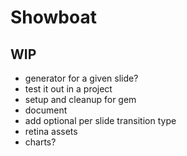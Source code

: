 # Showboat

## WIP
- generator for a given slide?
- test it out in a project
- setup and cleanup for gem
- document
- add optional per slide transition type
- retina assets
- charts?

